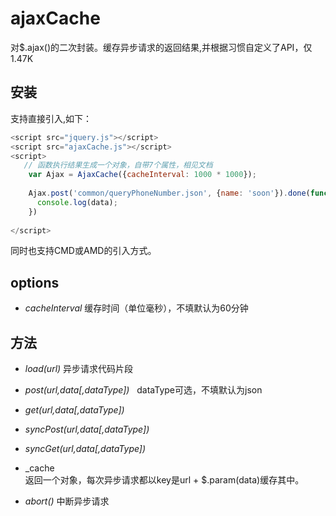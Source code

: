 # ajaxCache
对$.ajax()的二次封装。缓存异步请求的返回结果,并根据习惯自定义了API，仅1.47K

## 安装

支持直接引入,如下：

```javascript
<script src="jquery.js"></script>
<script src="ajaxCache.js"></script>
<script>
   // 函数执行结果生成一个对象，自带7个属性，相见文档 
    var Ajax = AjaxCache({cacheInterval: 1000 * 1000});
    
    Ajax.post('common/queryPhoneNumber.json', {name: 'soon'}).done(function(data) {
      console.log(data);
    })
    
</script>
```
  同时也支持CMD或AMD的引入方式。

## options

+ _cacheInterval_
缓存时间（单位毫秒），不填默认为60分钟

## 方法
 + _load(url)_   异步请求代码片段  
 
 + _post(url,data[,dataType])_   dataType可选，不填默认为json

 + _get(url,data[,dataType])_   
 
 + _syncPost(url,data[,dataType])_ 
 
 + _syncGet(url,data[,dataType])_  
 
 + _cache    
 返回一个对象，每次异步请求都以key是url + $.param(data)缓存其中。 
 
 + _abort()_  中断异步请求   
 
